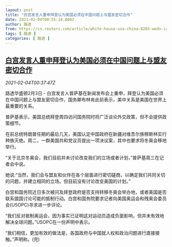 ```yaml
---
layout: post
title: "白宫发言人重申拜登认为美国必须在中国问题上与盟友密切合作"
date: 2021-02-04T00:55:14.000Z
author: 路透
from: https://cn.reuters.com/article/white-house-usa-china-0203-wedn-idCNKBS2A402C
tags: [ 路透 ]
categories: [ 路透 ]
---
```

<!--1612400114000-->
[白宫发言人重申拜登认为美国必须在中国问题上与盟友密切合作](https://cn.reuters.com/article/white-house-usa-china-0203-wedn-idCNKBS2A402C)
------

<div>
<div><i>2021-02-04T00:37:47Z</i></div><p>路透华盛顿2月3日 - 白宫发言人普萨基在新闻发布会上重申，拜登认为美国必须在中国问题上与盟友密切合作，国务卿布林肯此前表示，美中关系是美国在世界上最重要的关系。</p><p>普萨基表示，美国总统拜登周四访问国务院时将广泛谈论外交政策，但不会提供政策细节。</p><p>在前总统特朗普任期的最后几天，美国认定中国政府在新疆对维吾尔族穆斯林实行种族灭绝。周二，一群美国共和党议员提出一项决议案，其中也要求将冬奥会移地举行。</p><p>“关于北京冬奥会，我们目前并未讨论改变我们的立场或者计划，”普萨基周三在记者会中说。</p><p>她说:“当然，我们会与盟友和伙伴在各个层面进行密切磋商，以确定我们共同关切的问题，并建立相同的立场。但目前没有讨论改变美国的计划。”</p><p>白宫和国务院近日多次被问及拜登政府是否支持转移冬奥会举办地，或者美国是否联系盟国讨论可能的抵制行动。白宫和国务院要求记者向美国奥运会和残奥会委员会(USOPC)寻求进一步评论。</p><p>“我们反对抵制奥运会，因为事实已证明这对运动员造成负面影响，但并未有效地解决全球问题。”USOPC在一份声明中表示。</p><p>“我们相信，更加有效的做法是，各国政府与中国就人权和政治问题进行直接接触。”声明称。(完)</p>
</div>
